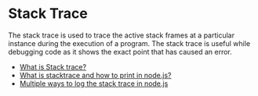 # Stack Trace

The stack trace is used to trace the active stack frames at a particular instance during the execution of a program. The stack trace is useful while debugging code as it shows the exact point that has caused an error.

- [What is Stack trace?](https://www.geeksforgeeks.org/what-is-stacktrace-and-how-to-print-in-node-js/)
- [What is stacktrace and how to print in node.js?](https://www.geeksforgeeks.org/what-is-stacktrace-and-how-to-print-in-node-js/)
- [Multiple ways to log the stack trace in node.js](https://www.cloudhadoop.com/nodejs-print-stack-trace-error/)
